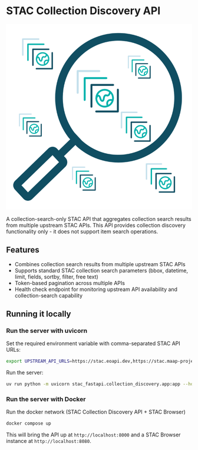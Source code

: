 # STAC Collection Discovery API

![](./assets/logo.svg)

A collection-search-only STAC API that aggregates collection search results from multiple upstream STAC APIs. This API provides collection discovery functionality only - it does not support item search operations.

## Features

- Combines collection search results from multiple upstream STAC APIs
- Supports standard STAC collection search parameters (bbox, datetime, limit, fields, sortby, filter, free text)
- Token-based pagination across multiple APIs
- Health check endpoint for monitoring upstream API availability and collection-search capability

## Running it locally

### Run the server with uvicorn

Set the required environment variable with comma-separated STAC API URLs:

```bash
export UPSTREAM_API_URLS=https://stac.eoapi.dev,https://stac.maap-project.org
```

Run the server:

```bash
uv run python -m uvicorn stac_fastapi.collection_discovery.app:app --host 0.0.0.0 --port 8000
```

### Run the server with Docker

Run the docker network (STAC Collection Discovery API + STAC Browser)

```bash
docker compose up
```

This will bring the API up at `http://localhost:8000` and a STAC Browser instance at `http://localhost:8080`.

